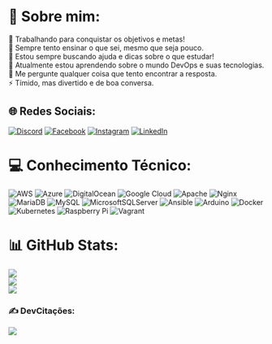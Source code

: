 # 💫 Sobre mim:
🔭 Trabalhando para conquistar os objetivos e metas!<br>👯 Sempre tento ensinar o que sei, mesmo que seja pouco.<br>🤝 Estou sempre buscando ajuda e dicas sobre o que estudar! <br>🌱 Atualmente estou aprendendo sobre o mundo DevOps e suas tecnologias.<br>💬 Me pergunte qualquer coisa que tento encontrar a resposta.<br>⚡ Tímido, mas divertido e de boa conversa. 


## 🌐 Redes Sociais:
[![Discord](https://img.shields.io/badge/Discord-%237289DA.svg?logo=discord&logoColor=white)](htttps://discord.gg/viniciuspuca#9392) [![Facebook](https://img.shields.io/badge/Facebook-%231877F2.svg?logo=Facebook&logoColor=white)](https://facebook.com/viniciuspuca) [![Instagram](https://img.shields.io/badge/Instagram-%23E4405F.svg?logo=Instagram&logoColor=white)](https://instagram.com/viniciuspuca) [![LinkedIn](https://img.shields.io/badge/LinkedIn-%230077B5.svg?logo=linkedin&logoColor=white)](https://linkedin.com/in//in/viniciuspuca) 

# 💻 Conhecimento Técnico:
![AWS](https://img.shields.io/badge/AWS-%23FF9900.svg?style=for-the-badge&logo=amazon-aws&logoColor=white) ![Azure](https://img.shields.io/badge/azure-%230072C6.svg?style=for-the-badge&logo=azure-devops&logoColor=white) ![DigitalOcean](https://img.shields.io/badge/DigitalOcean-%230167ff.svg?style=for-the-badge&logo=digitalOcean&logoColor=white) ![Google Cloud](https://img.shields.io/badge/Google%20Cloud-%234285F4.svg?style=for-the-badge&logo=google-cloud&logoColor=white) ![Apache](https://img.shields.io/badge/apache-%23D42029.svg?style=for-the-badge&logo=apache&logoColor=white) ![Nginx](https://img.shields.io/badge/nginx-%23009639.svg?style=for-the-badge&logo=nginx&logoColor=white) ![MariaDB](https://img.shields.io/badge/MariaDB-003545?style=for-the-badge&logo=mariadb&logoColor=white) ![MySQL](https://img.shields.io/badge/mysql-%2300f.svg?style=for-the-badge&logo=mysql&logoColor=white) ![MicrosoftSQLServer](https://img.shields.io/badge/Microsoft%20SQL%20Sever-CC2927?style=for-the-badge&logo=microsoft%20sql%20server&logoColor=white) ![Ansible](https://img.shields.io/badge/ansible-%231A1918.svg?style=for-the-badge&logo=ansible&logoColor=white) ![Arduino](https://img.shields.io/badge/-Arduino-00979D?style=for-the-badge&logo=Arduino&logoColor=white) ![Docker](https://img.shields.io/badge/docker-%230db7ed.svg?style=for-the-badge&logo=docker&logoColor=white) ![Kubernetes](https://img.shields.io/badge/kubernetes-%23326ce5.svg?style=for-the-badge&logo=kubernetes&logoColor=white) ![Raspberry Pi](https://img.shields.io/badge/-RaspberryPi-C51A4A?style=for-the-badge&logo=Raspberry-Pi) ![Vagrant](https://img.shields.io/badge/vagrant-%231563FF.svg?style=for-the-badge&logo=vagrant&logoColor=white)
# 📊 GitHub Stats:
![](https://github-readme-stats.vercel.app/api?username=viniciuspuca&theme=vision-friendly-dark&hide_border=false&include_all_commits=false&count_private=true)<br/>
![](https://github-readme-streak-stats.herokuapp.com/?user=viniciuspuca&theme=vision-friendly-dark&hide_border=false)<br/>
![](https://github-readme-stats.vercel.app/api/top-langs/?username=viniciuspuca&theme=vision-friendly-dark&hide_border=false&include_all_commits=false&count_private=true&layout=compact)

### ✍️ DevCitações:
![](https://quotes-github-readme.vercel.app/api?type=horizontal&theme=radical)
